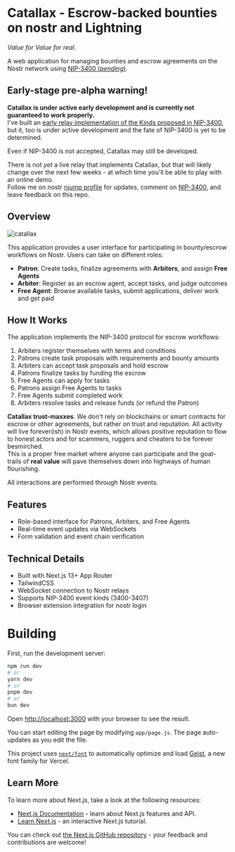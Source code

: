 # Catallax - Escrow-backed bounties on nostr and Lightning

_Value for Value for real_.

A web application for managing bounties and escrow agreements on the Nostr network using [NIP-3400 (_pending_)](https://github.com/nostr-protocol/nips/pull/1714).

## Early-stage pre-alpha warning!

**Catallax is under active early development and is currently not guaranteed to work properly.**  
I've built an [early relay implementation of the Kinds proposed in NIP-3400](https://github.com/vcavallo/khatru/blob/escrow/nip100.md), but it, too is under active development and the fate of NIP-3400 is yet to be determined.

Even if NIP-3400 is not accepted, Catallax may still be developed.

There is not _yet_ a live relay that implements Catallax, but that will likely change over the next few weeks - at which time you'll be able to play with an online demo.  
Follow me on nostr [njump profile](https://njump.me/npub19ma2w9dmk3kat0nt0k5dwuqzvmg3va9ezwup0zkakhpwv0vcwvcsg8axkl) for updates, comment on [NIP-3400](https://github.com/nostr-protocol/nips/pull/1714), and leave feedback on this repo.

## Overview

![catallax](https://github.com/user-attachments/assets/6561b70c-b3cc-496b-86ea-33cc9c48cd62)


This application provides a user interface for participating in bounty/escrow workflows on Nostr. Users can take on different roles:

- **Patron**: Create tasks, finalize agreements with **Arbiters**, and assign **Free Agents**
- **Arbiter**: Register as an escrow agent, accept tasks, and judge outcomes
- **Free Agent**: Browse available tasks, submit applications, deliver work and get paid

## How It Works

The application implements the NIP-3400 protocol for escrow workflows:

1. Arbiters register themselves with terms and conditions
2. Patrons create task proposals with requirements and bounty amounts
3. Arbiters can accept task proposals and hold escrow
4. Patrons finalize tasks by funding the escrow
5. Free Agents can apply for tasks
6. Patrons assign Free Agents to tasks
7. Free Agents submit completed work
8. Arbiters resolve tasks and release funds (or refund the Patron)

**Catallax trust-maxxes**. We don't rely on blockchains or smart contracts for escrow or other agreements, but rather on trust and reputation. All activity will live forever(ish) in Nostr events, which allows positive reputation to flow to honest actors and for scammers, ruggers and cheaters to be forever besmirched.  
This is a proper free market where anyone can participate and the goat-trails of **real value** will pave themselves down into highways of human flourishing.

All interactions are performed through Nostr events.

## Features

- Role-based interface for Patrons, Arbiters, and Free Agents
- Real-time event updates via WebSockets
- Form validation and event chain verification

## Technical Details

- Built with Next.js 13+ App Router
- TailwindCSS
- WebSocket connection to Nostr relays
- Supports NIP-3400 event kinds (3400-3407)
- Browser extension integration for nostr login

# Building

First, run the development server:

```bash
npm run dev
# or
yarn dev
# or
pnpm dev
# or
bun dev
```

Open [http://localhost:3000](http://localhost:3000) with your browser to see the result.

You can start editing the page by modifying `app/page.js`. The page auto-updates as you edit the file.

This project uses [`next/font`](https://nextjs.org/docs/app/building-your-application/optimizing/fonts) to automatically optimize and load [Geist](https://vercel.com/font), a new font family for Vercel.

## Learn More

To learn more about Next.js, take a look at the following resources:

- [Next.js Documentation](https://nextjs.org/docs) - learn about Next.js features and API.
- [Learn Next.js](https://nextjs.org/learn) - an interactive Next.js tutorial.

You can check out [the Next.js GitHub repository](https://github.com/vercel/next.js) - your feedback and contributions are welcome!
